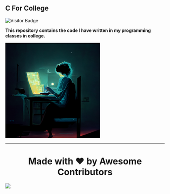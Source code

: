 ## C For College


![Visitor Badge](https://visitor-badge.laobi.icu/badge?page_id=AnuragThePathak.C-For-College)

**This repository contains the code I have written in my programming classes in college.**

<img src="SLINGER-programming at night.png" width="300"/>

***
<h1 align="center">Made with ❤️ by Awesome Contributors</h1>

<a href="https://github.com/AnuragThePathak/C-For-College/graphs/contributors">
  <img src="https://contrib.rocks/image?repo=AnuragThePathak/C-For-College" />
</a>

